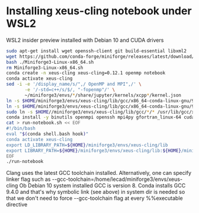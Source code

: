 # Installing xeus-cling notebook under WSL2
WSL2 insider preview installed with Debian 10 and CUDA drivers
~~~sh
sudo apt-get install wget openssh-client git build-essential libxml2
wget https://github.com/conda-forge/miniforge/releases/latest/download/Miniforge3-Linux-x86_64.sh
bash ./Miniforge3-Linux-x86_64.sh
rm Miniforge3-Linux-x86_64.sh
conda create -n xeus-cling xeus-cling=0.12.1 openmp notebook
conda activate xeus-cling
sed -i -e '/display_name/s/",/ OpenMP and MPI",/' \
       -e '/-std=c++/s/$/, "-fopenmp"/' \
       ~/miniforge3/envs/*/share/jupyter/kernels/xcpp*/kernel.json
ln -s $HOME/miniforge3/envs/xeus-cling/lib/gcc/x86_64-conda-linux-gnu/9.4.0/crtbegin.o $HOME/miniforge3/envs/xeus-cling/lib/clang/5.0.0/     
ln -s $HOME/miniforge3/envs/xeus-cling/lib/gcc/x86_64-conda-linux-gnu/9.4.0/crtend.o $HOME/miniforge3/envs/xeus-cling/lib/clang/5.0.0/
sudo ln -s $HOME//miniforge3/envs/xeus-cling/lib/gcc/*/* /usr/lib/gcc/x86_64-linux-gnu/
conda install -y binutils openmpi openssh mpi4py gfortran_linux-64 cudatoolkit-dev
cat > run-notebook.sh << EOF
#!/bin/bash
eval "$(conda shell.bash hook)"
conda activate xeus-cling
export LD_LIBRARY_PATH=${HOME}/miniforge3/envs/xeus-cling/lib
export LIBRARY_PATH=${HOME}/miniforge3/envs/xeus-cling/lib:${HOME}/miniforge3/envs/xeus-cling/lib/gcc/x86_64-conda-linux-gnu/9.4.0
EOF
./run-notebook
~~~
Clang uses the latest GCC toolchain installed. Alternatively, 
one can specify linker flag such as 
    --gcc-toolchain=/home/lecad/miniforge3/envs/xeus-cling
Ob Debian 10 system installed GCC is version 8. 
Conda installs GCC 9.4.0 and that's why symbolic link (see above) in system dir 
is needed so that we don't need to force --gcc-toolchain flag at every %%executable directive
